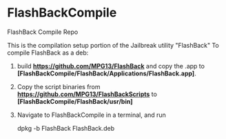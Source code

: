 # FlashBackCompile
FlashBack Compile Repo

This is the compilation setup portion of the Jailbreak utility "FlashBack"
To compile FlashBack as a deb:
1. build **https://github.com/MPG13/FlashBack** and copy the .app to **[FlashBackCompile/FlashBack/Applications/FlashBack.app]**.
2. Copy the script binaries from **https://github.com/MPG13/FlashBackScripts** to **[FlashBackCompile/FlashBack/usr/bin]**
3. Navigate to FlashBackCompile in a terminal, and run 

    dpkg -b FlashBack FlashBack.deb

